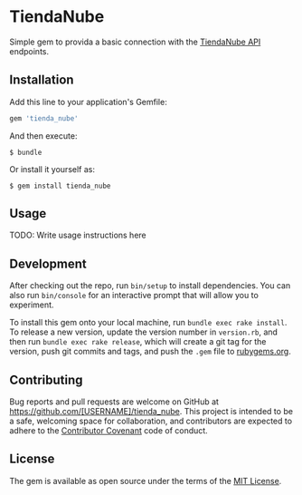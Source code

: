 # TiendaNube

Simple gem to provida a basic connection with the [TiendaNube API](https://github.com/tiendanube/api-docs) endpoints.

## Installation

Add this line to your application's Gemfile:

```ruby
gem 'tienda_nube'
```

And then execute:

    $ bundle

Or install it yourself as:

    $ gem install tienda_nube

## Usage

TODO: Write usage instructions here

## Development

After checking out the repo, run `bin/setup` to install dependencies. You can also run `bin/console` for an interactive prompt that will allow you to experiment.

To install this gem onto your local machine, run `bundle exec rake install`. To release a new version, update the version number in `version.rb`, and then run `bundle exec rake release`, which will create a git tag for the version, push git commits and tags, and push the `.gem` file to [rubygems.org](https://rubygems.org).

## Contributing

Bug reports and pull requests are welcome on GitHub at https://github.com/[USERNAME]/tienda_nube. This project is intended to be a safe, welcoming space for collaboration, and contributors are expected to adhere to the [Contributor Covenant](http://contributor-covenant.org) code of conduct.


## License

The gem is available as open source under the terms of the [MIT License](http://opensource.org/licenses/MIT).

